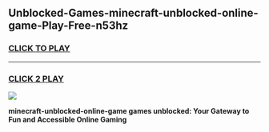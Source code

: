 
## Unblocked-Games-minecraft-unblocked-online-game-Play-Free-n53hz
<h3>
<a href="https://premium76.site?title=minecraft-unblocked-online-game&ref=10A">CLICK TO PLAY</a></h3>
<hr>

<h3>
<a href="https://premium76.site?title=minecraft-unblocked-online-game&ref=10A">CLICK 2 PLAY</a>
  
</h3>

<a href="https://premium76.site?title=minecraft-unblocked-online-game&ref=10A"><img src="https://clearcache.store/games.png"></a>


**minecraft-unblocked-online-game games unblocked: Your Gateway to Fun and Accessible Online Gaming**
